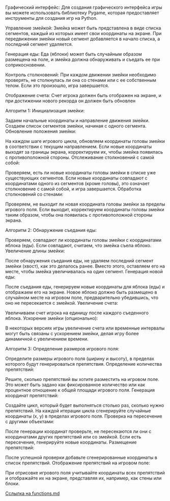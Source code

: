 Графический интерфейс: Для создания графического интерфейса игры вы можете использовать библиотеку Pygame, которая предоставляет инструменты для создания игр на Python.

Управление змейкой: Змейка может быть представлена в виде списка сегментов, каждый из которых имеет свои координаты на экране. При передвижении змейки новый сегмент добавляется в начало списка, а последний сегмент удаляется.

Генерация еды: Еда (яблоки) может быть случайным образом размещена на поле, и змейка должна обнаруживать и съедать ее при соприкосновении.

Контроль столкновений: При каждом движении змейки необходимо проверять, не столкнулась ли она со стенами или с ее собственным телом. Если это произошло, игра завершается.

Отображение счета: Счет игрока должен быть отображен на экране, и при достижении нового рекорда он должен быть обновлен

Алгоритм 1: Инициализация змейки:

Задаем начальные координаты и направление движения змейки. Создаем список сегментов змейки, начиная с одного сегмента. Обновление положения змейки:

На каждом шаге игрового цикла, обновляем координаты головы змейки в соответствии с текущим направлением. Если новые координаты выходят за границы экрана, корректируем их, чтобы змейка появилась с противоположной стороны. Отслеживание столкновений с самой собой:

Проверяем, есть ли новые координаты головы змейки в списке уже существующих сегментов. Если новые координаты совпадают с координатами одного из сегментов (кроме головы), это означает столкновение с самой собой, и игра завершается. Обработка столкновений со стенами:

Проверяем, не выходит ли новая координата головы змейки за пределы игрового поля. Если выходит, корректируем координаты головы змейки таким образом, чтобы она появилась с противоположной стороны экрана.

Алгоритм 2: Обнаружение съедания еды:

Проверяем, совпадают ли координаты головы змейки с координатами яблока (еды). Если совпадают, считаем, что змейка съела яблоко. Увеличение длины змейки:

После обнаружения съедания еды, не удаляем последний сегмент змейки (хвост), как это делалось ранее. Вместо этого, оставляем его на месте, чтобы змейка увеличивалась на один сегмент. Генерация новой еды:

После съедания еды, генерируем новые координаты для яблока (еды) и отображаем его на экране. Новое яблоко должно быть размещено в случайном месте на игровом поле, предварительно убедившись, что оно не пересекается с змейкой. Увеличение счета:

Увеличиваем счет игрока на единицу после каждого съеденного яблока. Ускорение змейки (опционально):

В некоторых версиях игры увеличение счета или временные интервалы могут быть связаны с ускорением змейки, делая игру более динамичной с увеличением времени.

Алгоритм 3: Определение размеров игрового поля:

Определите размеры игрового поля (ширину и высоту), в пределах которого будут генерироваться препятствия. Определение количества препятствий:

Решите, сколько препятствий вы хотите разместить на игровом поле. Это может быть задано как фиксированное количество или как процентное отношение к общей площади игрового поля. Генерация координат препятствий:

Создайте цикл, который будет выполняться столько раз, сколько нужно препятствий. На каждой итерации цикла сгенерируйте случайные координаты (x, y) в пределах игрового поля. Проверка на пересечение с другими объектами:

После генерации координат проверьте, не пересекаются ли они с координатами других препятствий или со змейкой. Если есть пересечение, генерируйте новые координаты. Размещение препятствий:

После успешной проверки добавьте сгенерированные координаты в список препятствий. Отображение препятствий на игровом поле:

При отрисовке игрового поля учитывайте координаты всех препятствий и отображайте их на экране, представляя их, например, как стены или блоки.


[Сслылка на functions.md](../docs/functions.md)